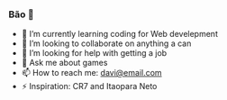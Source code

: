 ### Bão 👋


- 🌱 I’m currently learning coding for Web develepment
- 👯 I’m looking to collaborate on anything a can
- 🤔 I’m looking for help with getting a job
- 💬 Ask me about games
- 📫 How to reach me: davi@email.com
- ⚡ Inspiration: CR7 and Itaopara Neto

